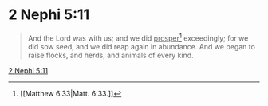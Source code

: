 # 2 Nephi 5:11

> And the Lord was with us; and we did <u>prosper</u>[^a] exceedingly; for we did sow seed, and we did reap again in abundance. And we began to raise flocks, and herds, and animals of every kind.

[2 Nephi 5:11](https://www.churchofjesuschrist.org/study/scriptures/bofm/2-ne/5?lang=eng&id=p11#p11)


[^a]: [[Matthew 6.33|Matt. 6:33.]]
